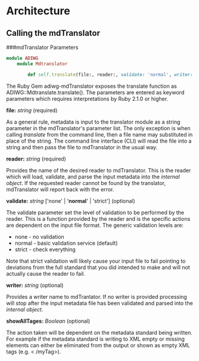 # Architecture
## Calling the mdTranslator

###mdTranslator Parameters
````ruby
module ADIWG
    module Mdtranslator

        def self.translate(file:, reader:, validate: 'normal', writer: nil, showAllTags: false)
````
The Ruby Gem adiwg-mdTranslator exposes the translate function as ADIWG::Mdtranslate.translate().  The parameters are entered as keyword parameters which requires interpretations by Ruby 2.1.0 or higher.

**file:** *string* (required)

As a general rule, metadata is input to the translator module as a string parameter in the mdTranslator's parameter list.  The only exception is when calling *translate* from the command line, then a file name may substituted in place of the string.  The command line interface (CLI) will read the file into a string and then pass the file to mdTranslator in the usual way.

**reader:** *string* (required)

Provides the name of the desired reader to mdTranslator. This is the reader which will load, validate, and parse the input metadata into the *internal object*.  If the requested reader cannot be found by the translator, mdTranslator will report back with the error.

**validate:** *string* ['none' | '**normal**' | 'strict'] (optional)

The validate parameter set the level of validation to be performed by the reader.  This is a function provided by the reader and is the specific actions are dependent on the input file format. The generic validation levels are:

* none - no validation
* normal - basic validation service (default)
* strict - check everything

Note that strict validation will likely cause your input file to fail pointing to deviations from the full standard that you did intended to make and will not actually cause the reader to fail.

**writer:** *string* (optional)

Provides a writer name to mdTranlator.  If no writer is provided processing will stop after the input metadata file has been validated and parsed into the *internal object*.

**showAllTages:** *Boolean* (optional)

The action taken will be dependent on the metadata standard being written.  For example if the metadata standard is writing to XML empty or missing elements can either be eliminated from the output or shown as empty XML tags (e.g. < /myTag\>).


